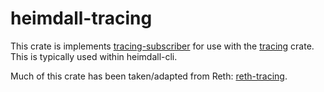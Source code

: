 # heimdall-tracing

This crate is implements [tracing-subscriber](https://crates.io/crates/tracing-subscriber) for use with the [tracing](https://crates.io/crates/tracing) crate. This is typically used within heimdall-cli.

Much of this crate has been taken/adapted from Reth:  [reth-tracing](https://github.com/paradigmxyz/reth/blob/main/crates/tracing/Cargo.toml).
